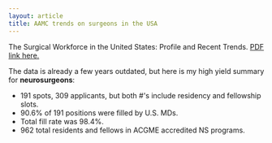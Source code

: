 ```yaml
---
layout: article
title: AAMC trends on surgeons in the USA
---
```


The Surgical Workforce in the United States: Profile and Recent Trends. [PDF link here.](http://www.acshpri.org/documents/ACSHPRI_Surgical_Workforce_in_US_apr2010.pdf)

The data is already a few years outdated, but here is my high yield summary for **neurosurgeons**:

+ 191 spots, 309 applicants, but both #'s include residency and fellowship slots.
+ 90.6% of 191 positions were filled by U.S. MDs.
+ Total fill rate was 98.4%.
+ 962 total residents and fellows in ACGME accredited NS programs.
